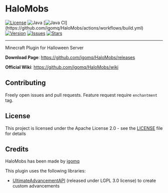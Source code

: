 # HaloMobs
[![License](https://img.shields.io/badge/License-Apache%202.0-blue.svg)](https://opensource.org/licenses/Apache-2.0)
![Java](https://img.shields.io/badge/Java-ED8B00?logo=openjdk&logoColor=white)
[![Java CI](https://github.com/igomq/HaloMobs/actions/workflows/build.yml/badge.svg?)](https://github.com/igomq/HaloMobs/actions/workflows/build.yml)
[![Version](https://img.shields.io/static/v1?label=version&message=1.0&color=blue)](https://github.com/igomq/releases/latest)
[![Issues](https://img.shields.io/github/issues/igomq/HaloMobs)](https://github.com/igomq/HaloMobs/issues)
[![Stars](https://img.shields.io/github/stars/igomq/HaloMobs)](https://github.com/igomq/HaloMobs/stargazers)

-- -- --
Minecraft Plugin for Halloween Server

**Download Page**: https://github.com/igomq/HaloMobs/releases

**Official Wiki**: https://github.com/igomq/HaloMobs/wiki 

## Contributing
Freely open issues and pull requests. Feature request require `enchantment` tag.

## License
This project is licensed under the Apache License 2.0 - see the [LICENSE](LICENSE) file for details

## Credits
HaloMobs has been made by [igomq](https://github.com/igomq)

This plugin uses the following libraries:
- [UltimateAdvancementAPI](https://github.com/frengor/UltimateAdvancementAPI) (released under LGPL 3.0 license) to create custom advancements
